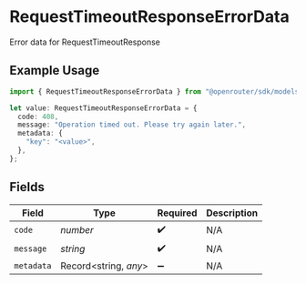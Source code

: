 # RequestTimeoutResponseErrorData

Error data for RequestTimeoutResponse

## Example Usage

```typescript
import { RequestTimeoutResponseErrorData } from "@openrouter/sdk/models";

let value: RequestTimeoutResponseErrorData = {
  code: 408,
  message: "Operation timed out. Please try again later.",
  metadata: {
    "key": "<value>",
  },
};
```

## Fields

| Field                 | Type                  | Required              | Description           |
| --------------------- | --------------------- | --------------------- | --------------------- |
| `code`                | *number*              | :heavy_check_mark:    | N/A                   |
| `message`             | *string*              | :heavy_check_mark:    | N/A                   |
| `metadata`            | Record<string, *any*> | :heavy_minus_sign:    | N/A                   |